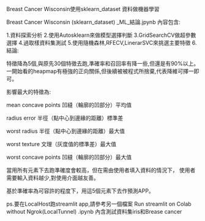 Breast Cancer Wisconsin使用sklearn_dataset 資料做機器學習

Breast Cancer Wisconsin (sklearn_dataset) _ML_結論.jpynb 
內容包含:

1.資料探索分析
2.使用Autosklearn來做模型選擇判斷
3.GridSearchCV做超參數選擇
4.過取樣資料集測試
5.使用隨機森林,RFECV,LinerarSVC來挑選主要特徵
6.結論:

特徵降為5個,與原先30個特徵去跑,準確率和召回率有降一些,但還是有90%以上。
一開始看的heapmap有極強的正向關係,但後續被被程式所捨棄,代表降維可擇一即可。


影響最大的特徵為:

mean concave points	凹縫（輪廓的凹部分）平均值

radius error 半徑（點中心到邊緣的距離）標準差

worst radius 半徑（點中心到邊緣的距離）最大值

worst texture 文理（灰度值的標準差）最大值

worst concave points 凹縫（輪廓的凹部分）最大值


當用所有元素下去跑準確度會較高，但在需由使用者填入資料的情況下，
使用者需要輸入資料越少,對使用介面越友善。

基於準確率為可容許的程度下，用這5個元素下去作預測APP。

ps.要在LocalHost跑streamlit app,請參考另一個檔案
Run streamlit on Colab without Ngrok(LocalTunnel) .ipynb
內含測試資料集iris和Brease cancer

 